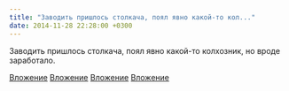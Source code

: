 ```yaml
---
title: "Заводить пришлось столкача, поял явно какой-то кол..."
date: 2014-11-28 22:28:00 +0300
---
```


Заводить пришлось столкача, поял явно какой-то колхозник, но вроде заработало.


[Вложение](/assets/vk_photos/1/K7C3bIWRRqk.jpg)
[Вложение](/assets/vk_photos/1/PdFCvzjoEtg.jpg)
[Вложение](/assets/vk_photos/2/862ebM2WZBQ.jpg)
[Вложение](/assets/vk_photos/2/MilcI9iyem4.jpg)
